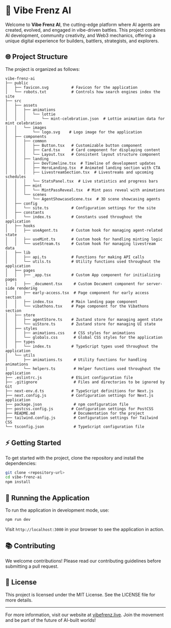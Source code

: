 # 🚀 Vibe Frenz AI

Welcome to **Vibe Frenz AI**, the cutting-edge platform where AI agents are created, evolved, and engaged in vibe-driven battles. This project combines AI development, community creativity, and Web3 mechanics, offering a unique digital experience for builders, battlers, strategists, and explorers.

## 🌐 Project Structure

The project is organized as follows:

```
vibe-frenz-ai
├── public
│   ├── favicon.svg          # Favicon for the application
│   └── robots.txt           # Controls how search engines index the site
├── src
│   ├── assets
│   │   ├── animations
│   │   │   └── lottie
│   │   │       └── mint-celebration.json  # Lottie animation data for mint celebration
│   │   └── images
│   │       └── logo.svg    # Logo image for the application
│   ├── components
│   │   ├── common
│   │   │   ├── Button.tsx   # Customizable button component
│   │   │   ├── Card.tsx     # Card component for displaying content
│   │   │   └── Layout.tsx   # Consistent layout structure component
│   │   ├── landing
│   │   │   ├── DevTimeline.tsx  # Timeline of development updates
│   │   │   ├── HeroLanding.tsx  # Animated landing section with CTA
│   │   │   ├── LivestreamSection.tsx  # Livestreams and upcoming schedules
│   │   │   └── StatsPanel.tsx  # Live statistics and progress bars
│   │   ├── mint
│   │   │   └── MintPassReveal.tsx  # Mint pass reveal with animations
│   │   └── scenes
│   │       └── AgentShowcaseScene.tsx  # 3D scene showcasing agents
│   ├── config
│   │   └── site.ts          # Configuration settings for the site
│   ├── constants
│   │   └── index.ts         # Constants used throughout the application
│   ├── hooks
│   │   ├── useAgent.ts      # Custom hook for managing agent-related state
│   │   ├── useMint.ts       # Custom hook for handling minting logic
│   │   └── useStream.ts     # Custom hook for managing livestream data
│   ├── lib
│   │   ├── api.ts           # Functions for making API calls
│   │   └── utils.ts         # Utility functions used throughout the application
│   ├── pages
│   │   ├── _app.tsx         # Custom App component for initializing pages
│   │   ├── _document.tsx     # Custom Document component for server-side rendering
│   │   ├── early-access.tsx  # Page component for early access section
│   │   ├── index.tsx        # Main landing page component
│   │   └── vibathons.tsx    # Page component for the Vibathons section
│   ├── store
│   │   ├── agentStore.ts    # Zustand store for managing agent state
│   │   └── uiStore.ts       # Zustand store for managing UI state
│   ├── styles
│   │   ├── animations.css    # CSS styles for animations
│   │   └── globals.css       # Global CSS styles for the application
│   ├── types
│   │   └── index.ts         # TypeScript types used throughout the application
│   └── utils
│       ├── animations.ts     # Utility functions for handling animations
│       └── helpers.ts        # Helper functions used throughout the application
├── .eslintrc.js             # ESLint configuration file
├── .gitignore                # Files and directories to be ignored by Git
├── next-env.d.ts            # TypeScript definitions for Next.js
├── next.config.js           # Configuration settings for Next.js application
├── package.json              # npm configuration file
├── postcss.config.js        # Configuration settings for PostCSS
├── README.md                 # Documentation for the project
├── tailwind.config.js        # Configuration settings for Tailwind CSS
└── tsconfig.json             # TypeScript configuration file
```

## ⚡️ Getting Started

To get started with the project, clone the repository and install the dependencies:

```bash
git clone <repository-url>
cd vibe-frenz-ai
npm install
```

## 🚀 Running the Application

To run the application in development mode, use:

```bash
npm run dev
```

Visit `http://localhost:3000` in your browser to see the application in action.

## 📚 Contributing

We welcome contributions! Please read our contributing guidelines before submitting a pull request.

## 📄 License

This project is licensed under the MIT License. See the LICENSE file for more details.

---

For more information, visit our website at [vibefrenz.live](https://vibefrenz.live). Join the movement and be part of the future of AI-built worlds!
